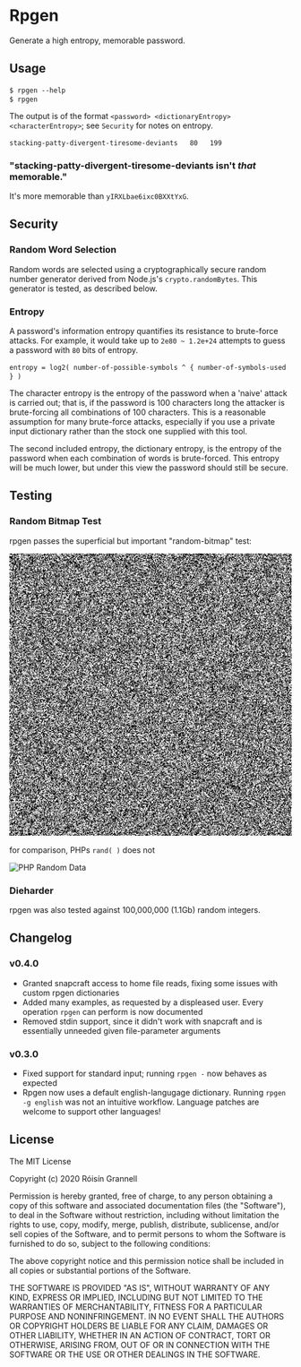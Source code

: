 
# Rpgen

Generate a high entropy, memorable password.

## Usage

```
$ rpgen --help
$ rpgen
```
The output is of the format `<password> <dictionaryEntropy> <characterEntropy>`; see `Security` for notes on entropy.

```
stacking-patty-divergent-tiresome-deviants   80   199
```
### "stacking-patty-divergent-tiresome-deviants isn't *that* memorable."

It's more memorable than `yIRXLbae6ixc0BXXtYxG`.

## Security

### Random Word Selection

Random words are selected using a cryptographically secure random number generator derived from
Node.js's `crypto.randomBytes`. This generator is tested, as described below.

### Entropy

A password's information entropy quantifies its resistance to brute-force attacks. For example, it would take up to `2e80 ~ 1.2e+24` attempts to guess a password with `80` bits of entropy.

```
entropy = log2( number-of-possible-symbols ^ { number-of-symbols-used  } )
```

The character entropy is the entropy of the password when a 'naive' attack is carried out; that is, if the password is 100 characters long the attacker is brute-forcing all combinations of 100 characters. This
is a reasonable assumption for many brute-force attacks, especially if you use a private input dictionary rather
than the stock one supplied with this tool.

The second included entropy, the dictionary entropy, is the entropy of the password when each combination of words is brute-forced. This entropy will be much lower, but under this view the password should still be secure.

## Testing

### Random Bitmap Test

rpgen passes the superficial but important "random-bitmap" test:

![Random Data Bitmap](rand-image.png)

for comparison, PHPs `rand( )` does not

![PHP Random Data](https://www.random.org/analysis/randbitmap-wamp-section.png)

### Dieharder

rpgen was also tested against 100,000,000 (1.1Gb) random integers.

## Changelog

### v0.4.0

- Granted snapcraft access to home file reads, fixing some issues with custom rpgen dictionaries
- Added many examples, as requested by a displeased user. Every operation `rpgen` can perform is now documented
- Removed stdin support, since it didn't work with snapcraft and is essentially unneeded given file-parameter arguments

### v0.3.0

- Fixed support for standard input; running `rpgen -` now behaves as expected
- Rpgen now uses a default english-langugage dictionary. Running `rpgen -g english` was not an intuitive workflow. Language patches are welcome to support other languages!

## License

The MIT License

Copyright (c) 2020 Róisín Grannell

Permission is hereby granted, free of charge, to any person obtaining a copy of this software and associated documentation files (the "Software"), to deal in the Software without restriction, including without limitation the rights to use, copy, modify, merge, publish, distribute, sublicense, and/or sell copies of the Software, and to permit persons to whom the Software is furnished to do so, subject to the following conditions:

The above copyright notice and this permission notice shall be included in all copies or substantial portions of the Software.

THE SOFTWARE IS PROVIDED "AS IS", WITHOUT WARRANTY OF ANY KIND, EXPRESS OR IMPLIED, INCLUDING BUT NOT LIMITED TO THE WARRANTIES OF MERCHANTABILITY, FITNESS FOR A PARTICULAR PURPOSE AND NONINFRINGEMENT. IN NO EVENT SHALL THE AUTHORS OR COPYRIGHT HOLDERS BE LIABLE FOR ANY CLAIM, DAMAGES OR OTHER LIABILITY, WHETHER IN AN ACTION OF CONTRACT, TORT OR OTHERWISE, ARISING FROM, OUT OF OR IN CONNECTION WITH THE SOFTWARE OR THE USE OR OTHER DEALINGS IN THE SOFTWARE.
